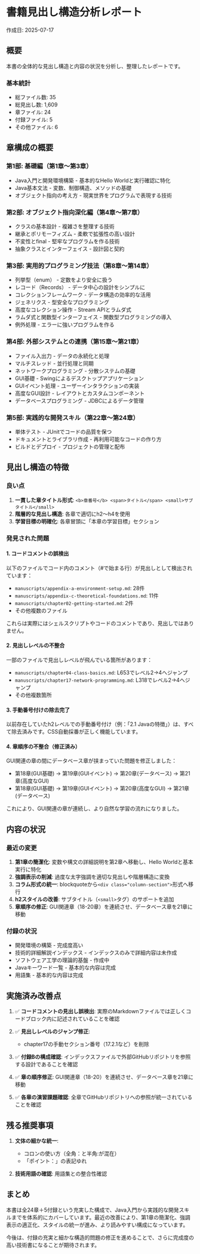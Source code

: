# 書籍見出し構造分析レポート

作成日: 2025-07-17

## 概要

本書の全体的な見出し構造と内容の状況を分析し、整理したレポートです。

### 基本統計
- 総ファイル数: 35
- 総見出し数: 1,609
- 章ファイル: 24
- 付録ファイル: 5
- その他ファイル: 6

## 章構成の概要

### 第1部: 基礎編（第1章〜第3章）
- Java入門と開発環境構築 - 基本的なHello Worldと実行確認に特化
- Java基本文法 - 変数、制御構造、メソッドの基礎
- オブジェクト指向の考え方 - 現実世界をプログラムで表現する技術

### 第2部: オブジェクト指向深化編（第4章〜第7章）
- クラスの基本設計 - 複雑さを整理する技術
- 継承とポリモーフィズム - 柔軟で拡張性の高い設計
- 不変性とfinal - 堅牢なプログラムを作る技術
- 抽象クラスとインターフェイス - 設計図と契約

### 第3部: 実用的プログラミング技法（第8章〜第14章）
- 列挙型（enum） - 定数をより安全に扱う
- レコード（Records） - データ中心の設計をシンプルに
- コレクションフレームワーク - データ構造の効率的な活用
- ジェネリクス - 型安全なプログラミング
- 高度なコレクション操作 - Stream APIとラムダ式
- ラムダ式と関数型インターフェイス - 関数型プログラミングの導入
- 例外処理 - エラーに強いプログラムを作る

### 第4部: 外部システムとの連携（第15章〜第21章）
- ファイル入出力 - データの永続化と処理
- マルチスレッド - 並行処理と同期
- ネットワークプログラミング - 分散システムの基礎
- GUI基礎 - Swingによるデスクトップアプリケーション
- GUIイベント処理 - ユーザーインタラクションの実装
- 高度なGUI設計 - レイアウトとカスタムコンポーネント
- データベースプログラミング - JDBCによるデータ管理

### 第5部: 実践的な開発スキル（第22章〜第24章）
- 単体テスト - JUnitでコードの品質を保つ
- ドキュメントとライブラリ作成 - 再利用可能なコードの作り方
- ビルドとデプロイ - プロジェクトの管理と配布

## 見出し構造の特徴

### 良い点
1. **一貫した章タイトル形式**: `<b>章番号</b> <span>タイトル</span> <small>サブタイトル</small>`
2. **階層的な見出し構造**: 各章で適切にh2〜h4を使用
3. **学習目標の明確化**: 各章冒頭に「本章の学習目標」セクション

### 発見された問題

#### 1. コードコメントの誤検出
以下のファイルでコード内のコメント（#で始まる行）が見出しとして検出されています：
- `manuscripts/appendix-a-environment-setup.md`: 28件
- `manuscripts/appendix-c-theoretical-foundations.md`: 11件  
- `manuscripts/chapter02-getting-started.md`: 2件
- その他複数のファイル

これらは実際にはシェルスクリプトやコードのコメントであり、見出しではありません。

#### 2. 見出しレベルの不整合
一部のファイルで見出しレベルが飛んでいる箇所があります：
- `manuscripts/chapter04-class-basics.md`: L653でレベル2→4へジャンプ
- `manuscripts/chapter17-network-programming.md`: L318でレベル2→4へジャンプ
- その他複数箇所

#### 3. 手動番号付けの除去完了
以前存在していたh2レベルでの手動番号付け（例：「2.1 Javaの特徴」）は、すべて除去済みです。CSS自動採番が正しく機能しています。

#### 4. 章順序の不整合（修正済み）
GUI関連の章の間にデータベース章が挟まっていた問題を修正しました：
- 第18章(GUI基礎) → 第19章(GUIイベント) → 第20章(データベース) → 第21章(高度なGUI)
- 第18章(GUI基礎) → 第19章(GUIイベント) → 第20章(高度なGUI) → 第21章(データベース)

これにより、GUI関連の章が連続し、より自然な学習の流れになりました。

## 内容の状況

### 最近の変更
1. **第1章の簡潔化**: 変数や構文の詳細説明を第2章へ移動し、Hello Worldと基本実行に特化
2. **強調表示の削減**: 過度な太字強調を適切な見出しや階層構造に変換
3. **コラム形式の統一**: blockquoteから`<div class="column-section">`形式へ移行
4. **h2スタイルの改善**: サブタイトル（`<small>`タグ）のサポートを追加
5. **章順序の修正**: GUI関連章（18-20章）を連続させ、データベース章を21章に移動

### 付録の状況
- 開発環境の構築 - 完成度高い
- 技術的詳細解説インデックス - インデックスのみで詳細内容は未作成
- ソフトウェア工学の理論的基盤 - 作成中
- Javaキーワード一覧 - 基本的な内容は完成
- 用語集 - 基本的な内容は完成

## 実施済み改善点

1. ✅ **コードコメントの見出し誤検出**: 実際のMarkdownファイルでは正しくコードブロック内に記述されていることを確認

2. ✅ **見出しレベルのジャンプ修正**: 
   - chapter17の手動セクション番号（17.2.1など）を削除

3. ✅ **付録Bの構成確認**: インデックスファイルで外部GitHubリポジトリを参照する設計であることを確認

4. ✅ **章の順序修正**: GUI関連章（18-20）を連続させ、データベース章を21章に移動

5. ✅ **各章の演習課題確認**: 全章でGitHubリポジトリへの参照が統一されていることを確認

## 残る推奨事項

1. **文体の細かな統一**: 
   - コロンの使い方（全角：と半角:が混在）
   - 「ポイント：」の表記ゆれ

2. **技術用語の確認**: 用語集との整合性確認

## まとめ

本書は全24章＋5付録という充実した構成で、Java入門から実践的な開発スキルまでを体系的にカバーしています。最近の改善により、第1章の簡潔化、強調表示の適正化、スタイルの統一が進み、より読みやすい構成になっています。

今後は、付録の充実と細かな構造的問題の修正を進めることで、さらに完成度の高い技術書になることが期待されます。